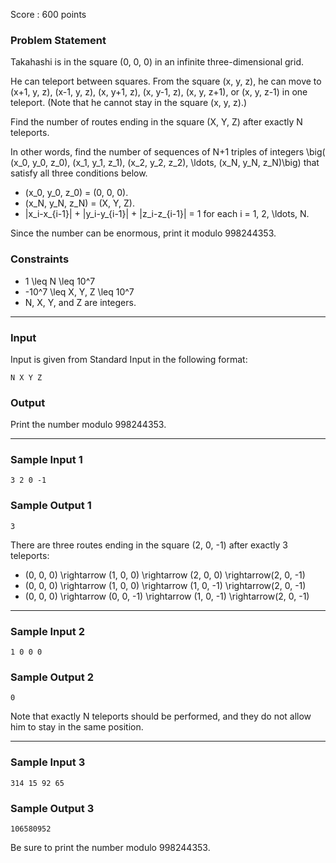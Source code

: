 Score : 600 points

### Problem Statement

Takahashi is in the square (0, 0, 0) in an infinite three-dimensional grid.

He can teleport between squares.
From the square (x, y, z), he can move to (x+1, y, z), (x-1, y, z), (x, y+1, z), (x, y-1, z), (x, y, z+1), or (x, y, z-1) in one teleport. (Note that he cannot stay in the square (x, y, z).)

Find the number of routes ending in the square (X, Y, Z) after exactly N teleports.

In other words, find the number of sequences of N+1 triples of integers \big( (x\_0, y\_0, z\_0), (x\_1, y\_1, z\_1), (x\_2, y\_2, z\_2), \ldots, (x\_N, y\_N, z\_N)\big) that satisfy all three conditions below.

* (x\_0, y\_0, z\_0) = (0, 0, 0).
* (x\_N, y\_N, z\_N) = (X, Y, Z).
* |x\_i-x\_{i-1}| + |y\_i-y\_{i-1}| + |z\_i-z\_{i-1}| = 1 for each i = 1, 2, \ldots, N.

Since the number can be enormous, print it modulo 998244353.

### Constraints

* 1 \leq N \leq 10^7
* -10^7 \leq X, Y, Z \leq 10^7
* N, X, Y, and Z are integers.

---

### Input

Input is given from Standard Input in the following format:

```
N X Y Z
```

### Output

Print the number modulo 998244353.

---

### Sample Input 1

```
3 2 0 -1
```

### Sample Output 1

```
3
```

There are three routes ending in the square (2, 0, -1) after exactly 3 teleports:

* (0, 0, 0) \rightarrow (1, 0, 0) \rightarrow (2, 0, 0) \rightarrow(2, 0, -1)
* (0, 0, 0) \rightarrow (1, 0, 0) \rightarrow (1, 0, -1) \rightarrow(2, 0, -1)
* (0, 0, 0) \rightarrow (0, 0, -1) \rightarrow (1, 0, -1) \rightarrow(2, 0, -1)

---

### Sample Input 2

```
1 0 0 0
```

### Sample Output 2

```
0
```

Note that exactly N teleports should be performed, and they do not allow him to stay in the same position.

---

### Sample Input 3

```
314 15 92 65
```

### Sample Output 3

```
106580952
```

Be sure to print the number modulo 998244353.